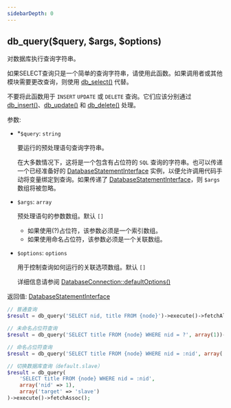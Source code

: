 ```yaml
---
sidebarDepth: 0
---
```


## db_query($query, $args, $options)

对数据库执行查询字符串。

如果SELECT查询只是一个简单的查询字符串，请使用此函数。如果调用者或其他模块需要更改查询，则使用 [db_select()](./db_select) 代替。

不要将此函数用于 `INSERT` `UPDATE` 或 `DELETE` 查询。它们应该分别通过[db_insert()](./db_insert)、[db_update()](./db_update) 和 [db_delete()](./db_delete) 处理。

参数:
- <span class="required">*</span>`$query`: `string`

  要运行的预处理语句查询字符串。

  在大多数情况下，这将是一个包含有占位符的 `SQL` 查询的字符串。也可以传递一个已经准备好的 [DatabaseStatementInterface](./DatabaseStatementInterface) 实例，以便允许调用代码手动将变量绑定到查询。如果传递了 [DatabaseStatementInterface](./DatabaseStatementInterface)，则 `$args` 数组将被忽略。

- `$args`: `array`

  预处理语句的参数数组。默认 `[]`

  - 如果使用(?)占位符，该参数必须是一个索引数组。
  - 如果使用命名占位符，该参数必须是一个关联数组。

- `$options`: `options`

  用于控制查询如何运行的关联选项数组。默认 `[]`

  详细信息请参阅 [DatabaseConnection::defaultOptions()](./DatabaseConnection.html#defaultOptions)

返回值: [DatabaseStatementInterface](./DatabaseStatementInterface)


```php
// 普通查询
$result = db_query('SELECT nid, title FROM {node}')->execute()->fetchAll();

// 未命名占位符查询
$result = db_query('SELECT title FROM {node} WHERE nid = ?', array(1))->execute()->fetchAssoc();

// 命名占位符查询
$result = db_query('SELECT title FROM {node} WHERE nid = :nid', array(':nid' => 1))->execute()->fetchAssoc();

// 切换数据库查询（default.slave）
$result = db_query(
    'SELECT title FROM {node} WHERE nid = :nid',
    array('nid' => 1),
    array('target' => 'slave')
)->execute()->fetchAssoc();
```
